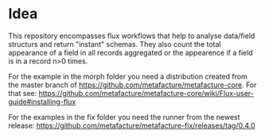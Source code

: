 # Idea

This repository encompasses flux workflows that help to analyse data/field structurs and return "instant" schemas.
They also count the total appearance of a field in all records aggregated or the appearence if a field is in a record n>0 times.

For the example in the morph folder you need a distribution created from the master branch of <https://github.com/metafacture/metafacture-core>. For that see:  <https://github.com/metafacture/metafacture-core/wiki/Flux-user-guide#installing-flux>

For the examples in the fix folder you need the runner from the newest release: https://github.com/metafacture/metafacture-fix/releases/tag/0.4.0